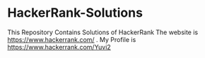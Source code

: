 # HackerRank-Solutions
This Repository Contains Solutions of HackerRank The website is https://www.hackerrank.com/ . My Profile is https://www.hackerrank.com/Yuvi2
